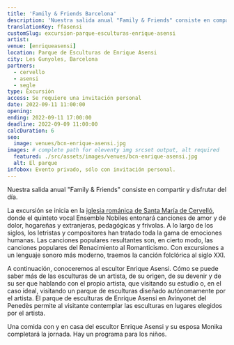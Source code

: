 ```yaml
---
title: 'Family & Friends Barcelona'
description: 'Nuestra salida anual "Family & Friends" consiste en compartir y disfrutar del día.'
translationKey: ffasensi
customSlug: excursion-parque-esculturas-enrique-asensi
artist:
venue: [enriqueasensi]
location: Parque de Esculturas de Enrique Asensi
city: Les Gunyoles, Barcelona
partners:
  - cervello
  - asensi
  - segle
type: Excursión
access: Se requiere una invitación personal
date: 2022-09-11 11:00:00
opening:
ending: 2022-09-11 17:00:00
deadline: 2022-09-09 11:00:00
calcDuration: 6
seo:
  image: venues/bcn-enrique-asensi.jpg
images: # complete path for eleventy img srcset output, alt required
  featured: ./src/assets/images/venues/bcn-enrique-asensi.jpg
  alt: El parque
infobox: Evento privado, sólo con invitación personal.
---
```


Nuestra salida anual "Family & Friends" consiste en compartir y disfrutar del día.

La excursión se inicia en la [iglesia románica de Santa María de Cervelló](https://www.fundaciongoethe.org/es/lugares/iglesia-de-santa-maria-de-cervello/), donde el quinteto vocal Ensemble Nobiles entonará canciones de amor y de dolor, hogareñas y extranjeras, pedagógicas y frívolas. A lo largo de los siglos, los letristas y compositores han tratado toda la gama de emociones humanas. Las canciones populares resultantes son, en cierto modo, las canciones populares del Renacimiento al Romanticismo. Con excursiones a un lenguaje sonoro más moderno, traemos la canción folclórica al siglo XXI.

A continuación, conoceremos al escultor Enrique Asensi. Cómo se puede saber más de las esculturas de un artista, de su origen, de su devenir y de su ser que hablando con el propio artista, que visitando su estudio o, en el caso ideal, visitando un parque de esculturas diseñado autónomamente por el artista. El parque de esculturas de Enrique Asensi en Avinyonet del Penedès permite al visitante contemplar las esculturas en lugares elegidos por el artista.

Una comida con y en casa del escultor Enrique Asensi y su esposa Monika completará la jornada.
Hay un programa para los niños.
